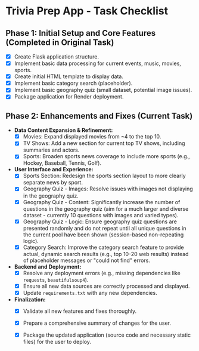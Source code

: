 # Trivia Prep App - Task Checklist

## Phase 1: Initial Setup and Core Features (Completed in Original Task)

- [X] Create Flask application structure.
- [X] Implement basic data processing for current events, music, movies, sports.
- [X] Create initial HTML template to display data.
- [X] Implement basic category search (placeholder).
- [X] Implement basic geography quiz (small dataset, potential image issues).
- [X] Package application for Render deployment.

## Phase 2: Enhancements and Fixes (Current Task)

- **Data Content Expansion & Refinement:**
    - [X] Movies: Expand displayed movies from ~4 to the top 10.
    - [X] TV Shows: Add a new section for current top TV shows, including summaries and actors.
    - [X] Sports: Broaden sports news coverage to include more sports (e.g., Hockey, Baseball, Tennis, Golf).

- **User Interface and Experience:**
    - [X] Sports Section: Redesign the sports section layout to more clearly separate news by sport.
    - [X] Geography Quiz - Images: Resolve issues with images not displaying in the geography quiz.
    - [X] Geography Quiz - Content: Significantly increase the number of questions in the geography quiz (aim for a much larger and diverse dataset - currently 10 questions with images and varied types).
    - [X] Geography Quiz - Logic: Ensure geography quiz questions are presented randomly and do not repeat until all unique questions in the current pool have been shown (session-based non-repeating logic).
    - [X] Category Search: Improve the category search feature to provide actual, dynamic search results (e.g., top 10-20 web results) instead of placeholder messages or "could not find" errors.

- **Backend and Deployment:**
    - [X] Resolve any deployment errors (e.g., missing dependencies like `requests`, `beautifulsoup4`).
    - [X] Ensure all new data sources are correctly processed and displayed.
    - [X] Update `requirements.txt` with any new dependencies.

- **Finalization:**
    - [X] Validate all new features and fixes thoroughly.
    - [X] Prepare a comprehensive summary of changes for the user.
    - [X] Package the updated application (source code and necessary static files) for the user to deploy.

